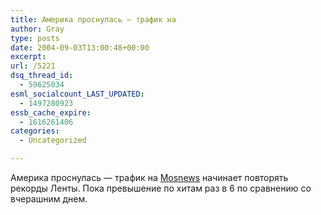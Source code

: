 ```yaml
---
title: Америка проснулась — трафик на
author: Gray
type: posts
date: 2004-09-03T13:00:48+00:00
excerpt:
url: /5221
dsq_thread_id:
  - 59625034
esml_socialcount_LAST_UPDATED:
  - 1497280923
essb_cache_expire:
  - 1616261406
categories:
  - Uncategorized

---
```








Америка проснулась &#8212; трафик на <a href="http://www.mosnews.com/" target="_blank">Mosnews</a> начинает повторять рекорды Ленты. Пока превышение по хитам раз в 6 по сравнению со вчерашним днем.